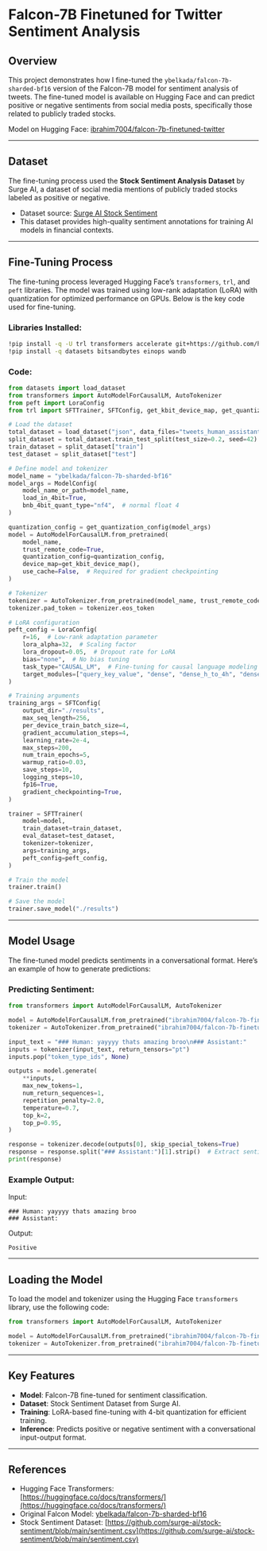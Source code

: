 # Falcon-7B Finetuned for Twitter Sentiment Analysis

## Overview

This project demonstrates how I fine-tuned the `ybelkada/falcon-7b-sharded-bf16` version of the Falcon-7B model for sentiment analysis of tweets. The fine-tuned model is available on Hugging Face and can predict positive or negative sentiments from social media posts, specifically those related to publicly traded stocks.

Model on Hugging Face: [ibrahim7004/falcon-7b-finetuned-twitter](https://huggingface.co/ibrahim7004/falcon-7b-finetuned-twitter)

---

## Dataset

The fine-tuning process used the **Stock Sentiment Analysis Dataset** by Surge AI, a dataset of social media mentions of publicly traded stocks labeled as positive or negative.

- Dataset source: [Surge AI Stock Sentiment](https://github.com/surge-ai/stock-sentiment/blob/main/sentiment.csv)
- This dataset provides high-quality sentiment annotations for training AI models in financial contexts.

---

## Fine-Tuning Process

The fine-tuning process leveraged Hugging Face’s `transformers`, `trl`, and `peft` libraries. The model was trained using low-rank adaptation (LoRA) with quantization for optimized performance on GPUs. Below is the key code used for fine-tuning.

### Libraries Installed:
```bash
!pip install -q -U trl transformers accelerate git+https://github.com/huggingface/peft.git
!pip install -q datasets bitsandbytes einops wandb
```

### Code:
```python
from datasets import load_dataset
from transformers import AutoModelForCausalLM, AutoTokenizer
from peft import LoraConfig
from trl import SFTTrainer, SFTConfig, get_kbit_device_map, get_quantization_config, ModelConfig

# Load the dataset
total_dataset = load_dataset("json", data_files="tweets_human_assistant_fixed.json")["train"]
split_dataset = total_dataset.train_test_split(test_size=0.2, seed=42)
train_dataset = split_dataset["train"]
test_dataset = split_dataset["test"]

# Define model and tokenizer
model_name = "ybelkada/falcon-7b-sharded-bf16"
model_args = ModelConfig(
    model_name_or_path=model_name,
    load_in_4bit=True,
    bnb_4bit_quant_type="nf4",  # normal float 4
)

quantization_config = get_quantization_config(model_args)
model = AutoModelForCausalLM.from_pretrained(
    model_name,
    trust_remote_code=True,
    quantization_config=quantization_config,
    device_map=get_kbit_device_map(),
    use_cache=False,  # Required for gradient checkpointing
)

# Tokenizer
tokenizer = AutoTokenizer.from_pretrained(model_name, trust_remote_code=True)
tokenizer.pad_token = tokenizer.eos_token

# LoRA configuration
peft_config = LoraConfig(
    r=16,  # Low-rank adaptation parameter
    lora_alpha=32,  # Scaling factor
    lora_dropout=0.05,  # Dropout rate for LoRA
    bias="none",  # No bias tuning
    task_type="CAUSAL_LM",  # Fine-tuning for causal language modeling
    target_modules=["query_key_value", "dense", "dense_h_to_4h", "dense_4h_to_h"],  # Target Falcon layers
)

# Training arguments
training_args = SFTConfig(
    output_dir="./results",
    max_seq_length=256,
    per_device_train_batch_size=4,
    gradient_accumulation_steps=4,
    learning_rate=2e-4,
    max_steps=200,
    num_train_epochs=5,
    warmup_ratio=0.03,
    save_steps=10,
    logging_steps=10,
    fp16=True,
    gradient_checkpointing=True,
)

trainer = SFTTrainer(
    model=model,
    train_dataset=train_dataset,
    eval_dataset=test_dataset,
    tokenizer=tokenizer,
    args=training_args,
    peft_config=peft_config,
)

# Train the model
trainer.train()

# Save the model
trainer.save_model("./results")
```

---

## Model Usage

The fine-tuned model predicts sentiments in a conversational format. Here’s an example of how to generate predictions:

### Predicting Sentiment:
```python
from transformers import AutoModelForCausalLM, AutoTokenizer

model = AutoModelForCausalLM.from_pretrained("ibrahim7004/falcon-7b-finetuned-twitter", trust_remote_code=True)
tokenizer = AutoTokenizer.from_pretrained("ibrahim7004/falcon-7b-finetuned-twitter", trust_remote_code=True)

input_text = "### Human: yayyyy thats amazing broo\n### Assistant:"
inputs = tokenizer(input_text, return_tensors="pt")
inputs.pop("token_type_ids", None)

outputs = model.generate(
    **inputs,
    max_new_tokens=1,
    num_return_sequences=1,
    repetition_penalty=2.0,
    temperature=0.7,
    top_k=2,
    top_p=0.95,
)

response = tokenizer.decode(outputs[0], skip_special_tokens=True)
response = response.split("### Assistant:")[1].strip()  # Extract sentiment
print(response)
```

### Example Output:
Input:
```
### Human: yayyyy thats amazing broo
### Assistant:
```
Output:
```
Positive
```

---

## Loading the Model

To load the model and tokenizer using the Hugging Face `transformers` library, use the following code:

```python
from transformers import AutoModelForCausalLM, AutoTokenizer

model = AutoModelForCausalLM.from_pretrained("ibrahim7004/falcon-7b-finetuned-twitter", trust_remote_code=True)
tokenizer = AutoTokenizer.from_pretrained("ibrahim7004/falcon-7b-finetuned-twitter", trust_remote_code=True)
```

---

## Key Features
- **Model**: Falcon-7B fine-tuned for sentiment classification.
- **Dataset**: Stock Sentiment Dataset from Surge AI.
- **Training**: LoRA-based fine-tuning with 4-bit quantization for efficient training.
- **Inference**: Predicts positive or negative sentiment with a conversational input-output format.

---

## References
- Hugging Face Transformers: [https://huggingface.co/docs/transformers/](https://huggingface.co/docs/transformers/)
- Original Falcon Model: [ybelkada/falcon-7b-sharded-bf16](https://huggingface.co/ybelkada/falcon-7b-sharded-bf16)
- Stock Sentiment Dataset: [https://github.com/surge-ai/stock-sentiment/blob/main/sentiment.csv](https://github.com/surge-ai/stock-sentiment/blob/main/sentiment.csv)

